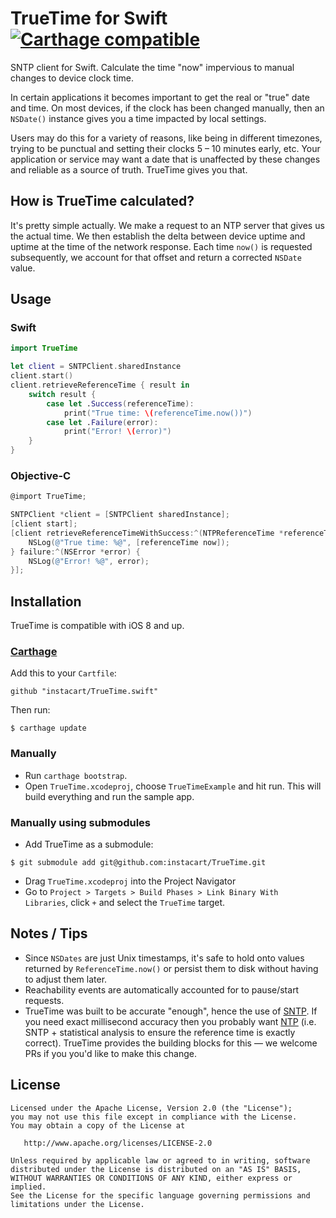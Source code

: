 # TrueTime for Swift [![Carthage compatible](https://img.shields.io/badge/Carthage-compatible-4BC51D.svg?style=flat)](https://github.com/Carthage/Carthage)

SNTP client for Swift. Calculate the time "now" impervious to manual changes to device clock time.

In certain applications it becomes important to get the real or "true" date and time. On most devices, if the clock has been changed manually, then an `NSDate()` instance gives you a time impacted by local settings.

Users may do this for a variety of reasons, like being in different timezones, trying to be punctual and setting their clocks 5 – 10 minutes early, etc. Your application or service may want a date that is unaffected by these changes and reliable as a source of truth. TrueTime gives you that.

## How is TrueTime calculated?

It's pretty simple actually. We make a request to an NTP server that gives us the actual time. We then establish the delta between device uptime and uptime at the time of the network response. Each time `now()` is requested subsequently, we account for that offset and return a corrected `NSDate` value.

## Usage

### Swift
```swift
import TrueTime

let client = SNTPClient.sharedInstance
client.start()
client.retrieveReferenceTime { result in
	switch result {
		case let .Success(referenceTime):
			print("True time: \(referenceTime.now())")
		case let .Failure(error):
			print("Error! \(error)")
	}
}
```
### Objective-C
```objective-c
@import TrueTime;

SNTPClient *client = [SNTPClient sharedInstance];
[client start];
[client retrieveReferenceTimeWithSuccess:^(NTPReferenceTime *referenceTime) {
    NSLog(@"True time: %@", [referenceTime now]);
} failure:^(NSError *error) {
    NSLog(@"Error! %@", error);
}];
```

## Installation

TrueTime is compatible with iOS 8 and up.

### [Carthage](https://github.com/Carthage/Carthage)

Add this to your `Cartfile`:

```
github "instacart/TrueTime.swift"
```

Then run:
```
$ carthage update
```

### Manually

* Run `carthage bootstrap`.
* Open `TrueTime.xcodeproj`, choose `TrueTimeExample` and hit run. This will build everything and run the sample app.

### Manually using submodules

* Add TrueTime as a submodule:

```
$ git submodule add git@github.com:instacart/TrueTime.git
```

* Drag `TrueTime.xcodeproj` into the Project Navigator
* Go to `Project > Targets > Build Phases > Link Binary With Libraries`, click `+` and select the `TrueTime` target.

## Notes / Tips
* Since `NSDates` are just Unix timestamps, it's safe to hold onto values returned by `ReferenceTime.now()` or persist them to disk without having to adjust them later.
* Reachability events are automatically accounted for to pause/start requests.
* TrueTime was built to be accurate "enough", hence the use of [SNTP](https://en.wikipedia.org/wiki/Network_Time_Protocol#SNTP). If you need exact millisecond accuracy then you probably want [NTP](https://www.meinbergglobal.com/english/faq/faq_37.htm) (i.e. SNTP + statistical analysis to ensure the reference time is exactly correct). TrueTime provides the building blocks for this — we welcome PRs if you you'd like to make this change.

## License

```
Licensed under the Apache License, Version 2.0 (the "License");
you may not use this file except in compliance with the License.
You may obtain a copy of the License at

   http://www.apache.org/licenses/LICENSE-2.0

Unless required by applicable law or agreed to in writing, software
distributed under the License is distributed on an "AS IS" BASIS,
WITHOUT WARRANTIES OR CONDITIONS OF ANY KIND, either express or implied.
See the License for the specific language governing permissions and
limitations under the License.
```
